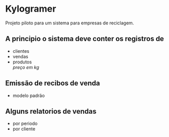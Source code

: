 # Kylogramer

Projeto piloto para um sistema para empresas de reciclagem.

## A principio o sistema deve conter os registros de 
- clientes
- vendas
- produtos  
  *preço em kg*

## Emissão de recibos de venda
- modelo padrão

## Alguns relatorios de vendas
- por periodo
- por cliente

